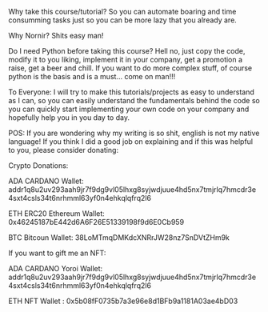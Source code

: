 Why take this course/tutorial?
So you can automate boaring and time consumming tasks just so you can be more lazy that you already are.


Why Nornir?
Shits easy man!


Do I need Python before taking this course?
Hell no, just copy the code, modify it to you liking, implement it in your company, get a promotion a raise, get a beer and chill.
If you want to do more complex stuff, of course python is the basis and is a must... come on man!!!


To Everyone:
I will try to make this tutorials/projects as easy to understand as I can, so you can easily understand the fundamentals behind the code so you can quickly start implementing your own code on your company and hopefully help you in you day to day.


POS:
If you are wondering why my writing is so shit, english is not my native language!
If you think I did a good job on explaining and if this was helpful to you, please consider donating:



Crypto Donations:

ADA CARDANO Wallet: addr1q8u2uv293aah9jr7f9dg9vl05lhxg8syjwdjuue4hd5nx7tmjrlq7hmcdr3e4sxt4csls34t6nrhmml63yf0n4ehkqlqfrq2l6

ETH ERC20 Ethereum Wallet: 0x46245187bE442d6A6F26E51339198f9d6E0Cb959

BTC Bitcoun Wallet: 38LoMTmqDMKdcXNRrJW28nz7SnDVtZHm9k


If you want to gift me an NFT:

ADA CARDANO Yoroi Wallet: addr1q8u2uv293aah9jr7f9dg9vl05lhxg8syjwdjuue4hd5nx7tmjrlq7hmcdr3e4sxt4csls34t6nrhmml63yf0n4ehkqlqfrq2l6

ETH NFT Wallet : 0x5b08fF0735b7a3e96e8d1BFb9a1181A03ae4bD03
